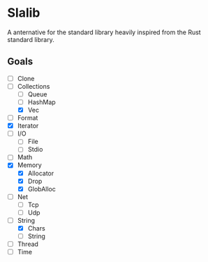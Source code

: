 # Slalib
A anternative for the standard library heavily inspired from the Rust standard library.

## Goals
- [ ] Clone
- [ ] Collections
	- [ ] Queue
	- [ ] HashMap
	- [x] Vec
- [ ] Format
- [x] Iterator
- [ ] I/O
	- [ ] File
	- [ ] Stdio
- [ ] Math
- [x] Memory
	- [x] Allocator
	- [x] Drop
	- [x] GlobAlloc
- [ ] Net
	- [ ] Tcp
	- [ ] Udp
- [ ] String
	- [x] Chars
	- [ ] String
- [ ] Thread
- [ ] Time